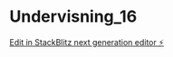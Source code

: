 # Undervisning_16

[Edit in StackBlitz next generation editor ⚡️](https://stackblitz.com/~/github.com/sharmababita/Undervisning_16)